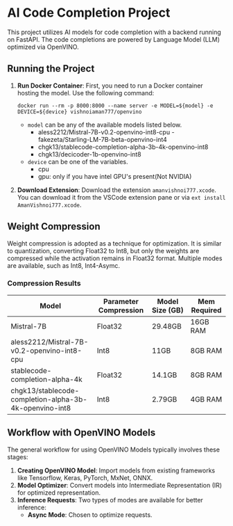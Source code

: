 # AI Code Completion Project

This project utilizes AI models for code completion with a backend running on FastAPI. The code completions are powered by Language Model (LLM) optimized via OpenVINO.

## Running the Project

1. **Run Docker Container**: First, you need to run a Docker container hosting the model. Use the following command:
    ```
    docker run --rm -p 8000:8000 --name server -e MODEL=${model} -e DEVICE=${device} vishnoiaman777/openvino
    ```
    - `model` can be any of the available models listed below.
        - aless2212/Mistral-7B-v0.2-openvino-int8-cpu 
        -fakezeta/Starling-LM-7B-beta-openvino-int4 
        - chgk13/stablecode-completion-alpha-3b-4k-openvino-int8 
        - chgk13/decicoder-1b-openvino-int8 
    - `device` can be one of the variables.
        - cpu
        - gpu: only if you have intel GPU's present(Not NVIDIA)

2. **Download Extension**: Download the extension `amanvishnoi777.xcode`. You can download it from the VSCode extension pane or via `ext install AmanVishnoi777.xcode`.

## Weight Compression

Weight compression is adopted as a technique for optimization. It is similar to quantization, converting Float32 to Int8, but only the weights are compressed while the activation remains in Float32 format. Multiple modes are available, such as Int8, Int4-Asymc.

### Compression Results

| Model                                                 | Parameter Compression | Model Size (GB) | Mem Required |
|-------------------------------------------------------|-----------------------|-----------------|--------------|
| Mistral-7B                                            | Float32               | 29.48GB         | 16GB RAM     |
| aless2212/Mistral-7B-v0.2-openvino-int8-cpu          | Int8                  | 11GB            | 8GB RAM      |
| stablecode-completion-alpha-4k                        | Float32               | 14.1GB          | 8GB RAM      |
| chgk13/stablecode-completion-alpha-3b-4k-openvino-int8| Int8                  | 2.79GB          | 4GB RAM      |

## Workflow with OpenVINO Models

The general workflow for using OpenVINO Models typically involves these stages:

1. **Creating OpenVINO Model**: Import models from existing frameworks like Tensorflow, Keras, PyTorch, MxNet, ONNX.
2. **Model Optimizer**: Convert models into Intermediate Representation (IR) for optimized representation.
3. **Inference Requests**: Two types of modes are available for better inference:
   - **Async Mode**: Chosen to optimize requests.

